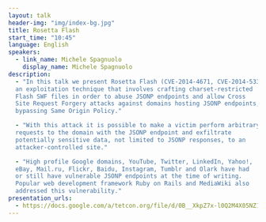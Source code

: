 ```yaml
---
layout: talk
header-img: "img/index-bg.jpg"
title: Rosetta Flash
start_time: "10:45"
language: English
speakers:
  - link_name: Michele Spagnuolo
    display_name: Michele Spagnuolo
description:
  - "In this talk we present Rosetta Flash (CVE-2014-4671, CVE-2014-5333),
  an exploitation technique that involves crafting charset-restricted
  Flash SWF files in order to abuse JSONP endpoints and allow Cross
  Site Request Forgery attacks against domains hosting JSONP endpoints,
  bypassing Same Origin Policy."

  - "With this attack it is possible to make a victim perform arbitrary
  requests to the domain with the JSONP endpoint and exfiltrate
  potentially sensitive data, not limited to JSONP responses, to an
  attacker-controlled site."

  - "High profile Google domains, YouTube, Twitter, LinkedIn, Yahoo!,
  eBay, Mail.ru, Flickr, Baidu, Instagram, Tumblr and Olark have had
  or still have vulnerable JSONP endpoints at the time of writing.
  Popular web development framework Ruby on Rails and MediaWiki also
  addressed this vulnerability."
presentation_urls:
  - https://docs.google.com/a/tetcon.org/file/d/0B__XkpZ7x-l0Q2M4X05NZ1c5SDQ/edit
---
```


